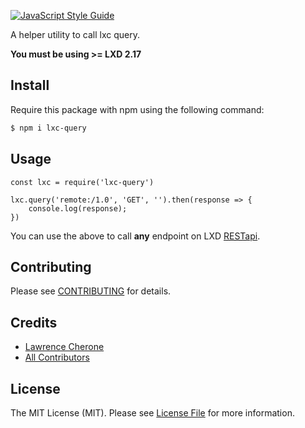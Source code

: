 [![JavaScript Style Guide](https://img.shields.io/badge/code_style-standard-brightgreen.svg)](https://standardjs.com)

A helper utility to call lxc query.

**You must be using >= LXD 2.17**

## Install

Require this package with npm using the following command:

``` bash
$ npm i lxc-query
```

## Usage

```
const lxc = require('lxc-query')

lxc.query('remote:/1.0', 'GET', '').then(response => {
    console.log(response);
})
```

You can use the above to call **any** endpoint on LXD [RESTapi](https://github.com/lxc/lxd/blob/master/doc/rest-api.md). 

## Contributing

Please see [CONTRIBUTING](https://github.com/lcherone/lxc-query/blob/master/CONTRIBUTING.md) for details.


## Credits

- [Lawrence Cherone](https://github.com/lcherone)
- [All Contributors](https://github.com/lcherone/lxc-query/graphs/contributors)

## License

The MIT License (MIT). Please see [License File](https://github.com/lcherone/lxc-query/blob/master/LICENSE) for more information.
